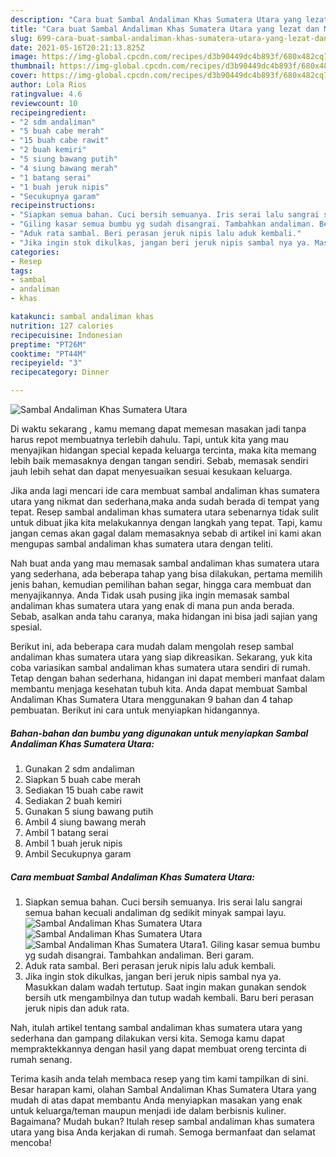 ```yaml
---
description: "Cara buat Sambal Andaliman Khas Sumatera Utara yang lezat dan Mudah Dibuat"
title: "Cara buat Sambal Andaliman Khas Sumatera Utara yang lezat dan Mudah Dibuat"
slug: 699-cara-buat-sambal-andaliman-khas-sumatera-utara-yang-lezat-dan-mudah-dibuat
date: 2021-05-16T20:21:13.825Z
image: https://img-global.cpcdn.com/recipes/d3b90449dc4b893f/680x482cq70/sambal-andaliman-khas-sumatera-utara-foto-resep-utama.jpg
thumbnail: https://img-global.cpcdn.com/recipes/d3b90449dc4b893f/680x482cq70/sambal-andaliman-khas-sumatera-utara-foto-resep-utama.jpg
cover: https://img-global.cpcdn.com/recipes/d3b90449dc4b893f/680x482cq70/sambal-andaliman-khas-sumatera-utara-foto-resep-utama.jpg
author: Lola Rios
ratingvalue: 4.6
reviewcount: 10
recipeingredient:
- "2 sdm andaliman"
- "5 buah cabe merah"
- "15 buah cabe rawit"
- "2 buah kemiri"
- "5 siung bawang putih"
- "4 siung bawang merah"
- "1 batang serai"
- "1 buah jeruk nipis"
- "Secukupnya garam"
recipeinstructions:
- "Siapkan semua bahan. Cuci bersih semuanya. Iris serai lalu sangrai semua bahan kecuali andaliman dg sedikit minyak sampai layu."
- "Giling kasar semua bumbu yg sudah disangrai. Tambahkan andaliman. Beri garam."
- "Aduk rata sambal. Beri perasan jeruk nipis lalu aduk kembali."
- "Jika ingin stok dikulkas, jangan beri jeruk nipis sambal nya ya. Masukkan dalam wadah tertutup. Saat ingin makan gunakan sendok bersih utk mengambilnya dan tutup wadah kembali. Baru beri perasan jeruk nipis dan aduk rata."
categories:
- Resep
tags:
- sambal
- andaliman
- khas

katakunci: sambal andaliman khas 
nutrition: 127 calories
recipecuisine: Indonesian
preptime: "PT26M"
cooktime: "PT44M"
recipeyield: "3"
recipecategory: Dinner

---
```



![Sambal Andaliman Khas Sumatera Utara](https://img-global.cpcdn.com/recipes/d3b90449dc4b893f/680x482cq70/sambal-andaliman-khas-sumatera-utara-foto-resep-utama.jpg)

Di waktu  sekarang , kamu memang dapat memesan masakan jadi tanpa harus repot membuatnya terlebih dahulu. Tapi, untuk kita yang mau menyajikan hidangan special kepada keluarga tercinta, maka kita memang lebih baik memasaknya dengan tangan sendiri. Sebab, memasak sendiri jauh lebih sehat dan dapat menyesuaikan sesuai kesukaan keluarga.

Jika anda lagi mencari ide cara membuat sambal andaliman khas sumatera utara yang nikmat dan sederhana,maka anda sudah berada di tempat yang tepat. Resep sambal andaliman khas sumatera utara  sebenarnya tidak sulit untuk dibuat jika kita melakukannya dengan langkah yang tepat. Tapi, kamu jangan cemas akan gagal dalam memasaknya 
sebab di artikel ini kami akan mengupas sambal andaliman khas sumatera utara dengan teliti.  



Nah buat anda yang mau memasak sambal andaliman khas sumatera utara yang sederhana, ada beberapa tahap yang bisa dilakukan, pertama memilih jenis bahan, kemudian pemilihan bahan segar, hingga cara membuat dan menyajikannya. Anda Tidak usah pusing jika ingin memasak sambal andaliman khas sumatera utara yang enak di mana pun anda berada. Sebab, asalkan anda  tahu caranya, maka hidangan ini bisa jadi sajian yang spesial.

Berikut ini, ada beberapa cara mudah dalam mengolah resep sambal andaliman khas sumatera utara yang siap dikreasikan. Sekarang, yuk kita coba variasikan sambal andaliman khas sumatera utara sendiri di rumah. Tetap dengan bahan sederhana, hidangan ini dapat memberi manfaat dalam membantu menjaga kesehatan tubuh kita. Anda dapat membuat Sambal Andaliman Khas Sumatera Utara menggunakan 9 bahan dan 4 tahap pembuatan. Berikut ini cara untuk menyiapkan hidangannya.

<!--inarticleads1-->

##### Bahan-bahan dan bumbu yang digunakan untuk menyiapkan Sambal Andaliman Khas Sumatera Utara:

1. Gunakan 2 sdm andaliman
1. Siapkan 5 buah cabe merah
1. Sediakan 15 buah cabe rawit
1. Sediakan 2 buah kemiri
1. Gunakan 5 siung bawang putih
1. Ambil 4 siung bawang merah
1. Ambil 1 batang serai
1. Ambil 1 buah jeruk nipis
1. Ambil Secukupnya garam




<!--inarticleads2-->

##### Cara membuat Sambal Andaliman Khas Sumatera Utara:

1. Siapkan semua bahan. Cuci bersih semuanya. Iris serai lalu sangrai semua bahan kecuali andaliman dg sedikit minyak sampai layu.
<img src="https://img-global.cpcdn.com/steps/b1881403fd8106a3/160x128cq70/sambal-andaliman-khas-sumatera-utara-langkah-memasak-1-foto.jpg" alt="Sambal Andaliman Khas Sumatera Utara"><img src="https://img-global.cpcdn.com/steps/afed3316d8e122ab/160x128cq70/sambal-andaliman-khas-sumatera-utara-langkah-memasak-1-foto.jpg" alt="Sambal Andaliman Khas Sumatera Utara"><img src="https://img-global.cpcdn.com/steps/63432c0a34deb185/160x128cq70/sambal-andaliman-khas-sumatera-utara-langkah-memasak-1-foto.jpg" alt="Sambal Andaliman Khas Sumatera Utara">1. Giling kasar semua bumbu yg sudah disangrai. Tambahkan andaliman. Beri garam.
1. Aduk rata sambal. Beri perasan jeruk nipis lalu aduk kembali.
1. Jika ingin stok dikulkas, jangan beri jeruk nipis sambal nya ya. Masukkan dalam wadah tertutup. Saat ingin makan gunakan sendok bersih utk mengambilnya dan tutup wadah kembali. Baru beri perasan jeruk nipis dan aduk rata.




Nah, itulah artikel tentang  sambal andaliman khas sumatera utara  yang sederhana dan gampang dilakukan versi kita. Semoga kamu dapat mempraktekkannya dengan hasil yang dapat membuat oreng tercinta di rumah senang. 

Terima kasih anda telah membaca resep yang tim kami tampilkan di sini. Besar harapan kami, olahan  Sambal Andaliman Khas Sumatera Utara yang mudah di atas dapat membantu Anda menyiapkan masakan yang enak untuk keluarga/teman maupun menjadi ide dalam berbisnis kuliner. Bagaimana? Mudah bukan? Itulah resep sambal andaliman khas sumatera utara yang bisa Anda kerjakan di rumah. Semoga bermanfaat dan selamat mencoba!

